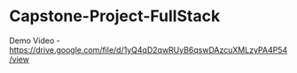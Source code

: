 # Capstone-Project-FullStack
Demo Video - https://drive.google.com/file/d/1yQ4qD2qwRUyB6qswDAzcuXMLzyPA4P54/view
